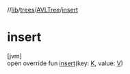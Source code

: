 //[lib](../../../Documentation)/[trees](../index.md)/[AVLTree](index.md)/[insert](insert.md)

# insert

[jvm]\
open override fun [insert](insert.md)(key: [K](index.md), value: [V](index.md))
